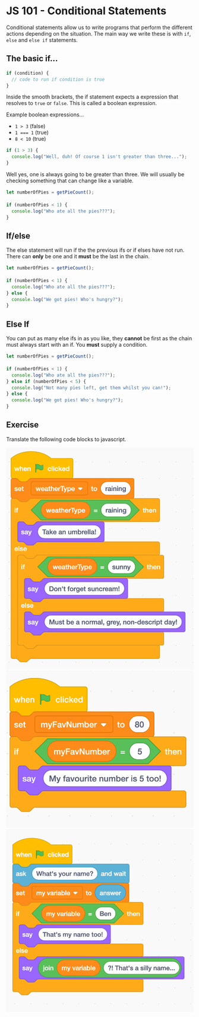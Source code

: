 # JS 101 - Conditional Statements

Conditional statements allow us to write programs that perform the different actions depending on the situation. The main way we write these is with `if`, `else` and `else if` statements.

## The basic if...

```js
if (condition) {
  // code to run if condition is true
}
```

Inside the smooth brackets, the if statement expects a expression that resolves to `true` or `false`. This is called a boolean expression.

Example boolean expressions...

- `1 > 3` (false)
- `1 === 1` (true)
- `8 < 10` (true)

```js
if (1 > 3) {
  console.log("Well, duh! Of course 1 isn't greater than three...");
}
```

Well yes, one is always going to be greater than three. We will usually be checking something that can change like a variable.

```js
let numberOfPies = getPieCount();

if (numberOfPies < 1) {
  console.log("Who ate all the pies???");
}
```

## If/else

The else statement will run if the the previous ifs or if elses have not run. There can **only** be one and it **must** be the last in the chain.

```js
let numberOfPies = getPieCount();

if (numberOfPies < 1) {
  console.log("Who ate all the pies???");
} else {
  console.log("We got pies! Who's hungry?");
}
```

## Else If

You can put as many else ifs in as you like, they **cannot** be first as the chain must always start with an if. You **must** supply a condition.

```js
let numberOfPies = getPieCount();

if (numberOfPies < 1) {
  console.log("Who ate all the pies???");
} else if (numberOfPies < 5) {
  console.log("Not many pies left, get them whilst you can!");
} else {
  console.log("We got pies! Who's hungry?");
}
```

## Exercise

Translate the following code blocks to javascript.

![](./weather.png)
![](./my-fav-number.png)
![](./whats-your-name.png)
